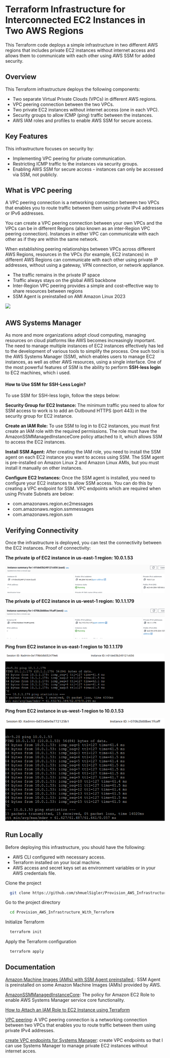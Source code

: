 # Terraform Infrastructure for Interconnected EC2 Instances in Two AWS Regions
This Terraform code deploys a simple infrastructure in two different AWS regions that includes private EC2 instances without internet access and allows them to communicate with each other using AWS SSM for added security.

##  Overview
This Terraform infrastructure deploys the following components:

- Two separate Virtual Private Clouds (VPCs) in different AWS regions.
- VPC peering connection between the two VPCs.
- Two private EC2 instances without internet access (one in each VPC).
- Security groups to allow ICMP (ping) traffic between the instances.
- AWS IAM roles and profiles to enable AWS SSM for secure access.

##  Key Features
This infrastructure focuses on security by:

- Implementing VPC peering for private communication.
- Restricting ICMP traffic to the instances via security groups.
- Enabling AWS SSM for secure access - instances can only be accessed via SSM, not publicly.

## What is VPC peering

A VPC peering connection is a networking connection between two VPCs that enables you to route traffic between them using private IPv4 addresses or IPv6 addresses.

You can create a VPC peering connection between your own VPCs and the VPCs can be in different Regions (also known as an inter-Region VPC peering connection). Instances in either VPC can communicate with each other as if they are within the same network.

When establishing peering relationships between VPCs across different AWS Regions, resources in the VPCs (for example, EC2 instances) in different AWS Regions can communicate with each other using private IP addresses, without using a gateway, VPN connection, or network appliance. 

- The traffic remains in the private IP space
- Traffic always stays on the global AWS backbone
- Inter-Region VPC peering provides a simple and cost-effective way to share resources between regions
-  SSM Agent is preinstalled on AMI Amazon Linux 2023

![](https://docs.aws.amazon.com/images/vpc/latest/peering/images/peering-intro-diagram.png)

## AWS Systems Manager
As more and more organizations adopt cloud computing, managing resources on cloud platforms like AWS becomes increasingly important. The need to manage multiple instances of EC2 instances effectively has led to the development of various tools to simplify the process. One such tool is the AWS Systems Manager (SSM), which enables users to manage EC2 instances, as well as other AWS resources, using a single interface. One of the most powerful features of SSM is the ability to perform **SSH-less login** to EC2 machines, which i used.

#### How to Use SSM for SSH-Less Login?
To use SSM for SSH-less login, follow the steps below:

**Security Group for EC2 Instance:** The minimum traffic you need to allow for SSM access to work is to add an Outbound HTTPS (port 443) in the security group for EC2 instance.

**Create an IAM Role:** To use SSM to log in to EC2 instances, you must first create an IAM role with the required permissions. The role must have the AmazonSSMManagedInstanceCore policy attached to it, which allows SSM to access the EC2 instances.

**Install SSM Agent:** After creating the IAM role, you need to install the SSM agent on each EC2 instance you want to access using SSM. The SSM agent is pre-installed on Amazon Linux 2 and Amazon Linux AMIs, but you must install it manually on other instances.

**Configure EC2 Instances:** Once the SSM agent is installed, you need to configure your EC2 instances to allow SSM access. You can do this by creating a VPC endpoint for SSM. VPC endpoints which are required when using Private Subnets are below:

- com.amazonaws.region.ec2messages
- com.amazonaws.region.ssmmessages
- com.amazonaws.region.ssm

## Verifying Connectivity

Once the infrastructure is deployed, you can test the connectivity between the EC2 instances. 
Proof of connectivity:

**The private ip of EC2 instance in us-east-1 region: 10.0.1.53** 

![](https://github.com/shmuelSigler/Provision_AWS_Infrastructure_With_Terraform/blob/main/screenshot/private%20ip%20of%20east%20ec2%20instance.png?raw=true)


**The private ip of EC2 instance in us-west-1 region: 10.1.1.179**

![](https://github.com/shmuelSigler/Provision_AWS_Infrastructure_With_Terraform/blob/main/screenshot/private%20ip%20of%20west%20ec2%20instance.png?raw=true)

**Ping from EC2 instance in us-east-1 region to 10.1.1.179**

![](https://github.com/shmuelSigler/Provision_AWS_Infrastructure_With_Terraform/blob/main/screenshot/ping%20from%20east%20to%20west.png?raw=true)


**Ping from EC2 instance in us-west-1 region to 10.0.1.53**

![](https://github.com/shmuelSigler/Provision_AWS_Infrastructure_With_Terraform/blob/main/screenshot/ping%20from%20west%20to%20east.png?raw=true)

 ## Run Locally

Before deploying this infrastructure, you should have the following:

- AWS CLI configured with necessary access.
- Terraform installed on your local machine.
- AWS access and secret keys set as environment variables or in your AWS credentials file.


Clone the project

```bash
  git clone https://github.com/shmuelSigler/Provision_AWS_Infrastructure_With_Terraform.git
```

Go to the project directory

```bash
  cd Provision_AWS_Infrastructure_With_Terraform
```


Initialize Terraform  
```bash
  terraform init
```

Apply the Terraform configuration  
```bash
  terraform apply
```



## Documentation

[Amazon Machine Images (AMIs) with SSM Agent preinstalled ](https://docs.aws.amazon.com/systems-manager/latest/userguide/ami-preinstalled-agent.html): SSM Agent is preinstalled on some Amazon Machine Images (AMIs) provided by AWS.

[AmazonSSMManagedInstanceCore](https://docs.aws.amazon.com/aws-managed-policy/latest/reference/AmazonSSMManagedInstanceCore.html): The policy for Amazon EC2 Role to enable AWS Systems Manager service core functionality.

[How to Attach an IAM Role to EC2 Instance using Terraform](https://cloudkatha.com/how-to-attach-an-iam-role-to-ec2-instance-using-terraform/)

[VPC peering](https://docs.aws.amazon.com/vpc/latest/peering/what-is-vpc-peering.html): A VPC peering connection is a networking connection between two VPCs that enables you to route traffic between them using private IPv4 addresses.

[create VPC endpoints for Systems Manager](https://repost.aws/knowledge-center/ec2-systems-manager-vpc-endpoints): create VPC endpoints so that I can use Systems Manager to manage private EC2 instances without internet acces.






